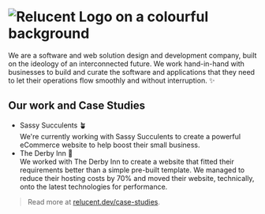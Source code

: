 # ![Relucent Logo on a colourful background](/profile/relucent-grainy-gradient-logo.png)

We are a software and web solution design and development company, built on the ideology of an interconnected future.
We work hand-in-hand with businesses to build and curate the software and applications that they need to let their operations flow smoothly and without interruption. ✨

## Our work and Case Studies

- Sassy Succulents 🪴\
  We're currently working with Sassy Succulents to create a powerful eCommerce website to help boost their small business.
- The Derby Inn 🍷\
  We worked with The Derby Inn to create a website that fitted their requirements better than a simple pre-built template. We managed to reduce their hosting costs by 70% and moved their website, technically, onto the latest technologies for performance.

> Read more at [relucent.dev/case-studies](https://relucent.dev/case-studies).

